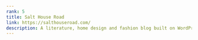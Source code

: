 ```yaml
---
rank: 5
title: Salt House Road
link: https://salthouseroad.com/
description: A literature, home design and fashion blog built on WordPress and WordPlate. I created the initial design, color scheme and logo.
---
```

